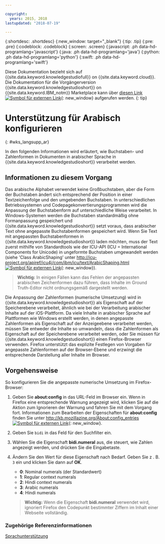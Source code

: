 ```yaml
---

copyright:
  years: 2015, 2018
lastupdated: "2018-07-19"

---
```


{:shortdesc: .shortdesc}
{:new_window: target="_blank"}
{:tip: .tip}
{:pre: .pre}
{:codeblock: .codeblock}
{:screen: .screen}
{:javascript: .ph data-hd-programlang='javascript'}
{:java: .ph data-hd-programlang='java'}
{:python: .ph data-hd-programlang='python'}
{:swift: .ph data-hd-programlang='swift'}

Diese Dokumentation bezieht sich auf {{site.data.keyword.knowledgestudiofull}} on {{site.data.keyword.cloud}}. Die Dokumentation für die Vorgängerversion {{site.data.keyword.knowledgestudioshort}} on {{site.data.keyword.IBM_notm}} Marketplace kann über [diesen Link ![Symbol für externen Link](../../icons/launch-glyph.svg "Symbol für externen Link")](https://console.bluemix.net/docs/services/knowledge-studio/language-support-arabic.html){: new_window} aufgerufen werden.
{: tip}

# Unterstützung für Arabisch konfigurieren
{: #wks_langsupp_ar}

In den folgenden Informationen wird erläutert, wie Buchstaben- und Zahlenformen in Dokumenten in arabischer Sprache in {{site.data.keyword.knowledgestudioshort}} verarbeitet werden.

## Informationen zu diesem Vorgang

Das arabische Alphabet verwendet keine Großbuchstaben, aber die Form der Buchstaben ändert sich entsprechend der Position in einer Textzeichenfolge und den umgebenden Buchstaben. In unterschiedlichen Betriebssystemen und Codepagekonvertierungsprogrammen wird die Anpassung der Buchstabenform auf unterschiedliche Weise verarbeitet. In Windows-Systemen werden die Buchstaben standardmäßig ohne Formanpassung gespeichert und {{site.data.keyword.knowledgestudioshort}} setzt voraus, dass arabischer Text ohne angepasste Buchstabenformen gespeichert wird. Wenn Sie Text mit angepassten Buchstabenformen in {{site.data.keyword.knowledgestudioshort}} laden möchten, muss der Text zuerst mithilfe von Standardtools wie der ICU-API (ICU = International Components for Unicode) in ungeformte Buchstaben umgewandelt werden (siehe 'Class ArabicShaping' unter [http://icu-project.org/apiref/icu4j/com/ibm/icu/text/ArabicShaping.html ![Symbol für externen Link](../../icons/launch-glyph.svg "Symbol für externen Link")](http://icu-project.org/apiref/icu4j/com/ibm/icu/text/ArabicShaping.html){: new_window}).

> **Wichtig:** In einigen Fällen kann das Fehlen der angepassten arabischen Zeichenformen dazu führen, dass Inhalte im Ground Truth-Editor nicht ordnungsgemäß dargestellt werden.

Die Anpassung der Zahlenformen (numerische Umsetzung) wird in {{site.data.keyword.knowledgestudioshort}} als Eigenschaft auf der Speicherebene verarbeitet, ähnlich wie bei der Verarbeitung arabischer Inhalte auf der iOS-Plattform. Da viele Inhalte in arabischer Sprache auf Plattformen wie Windows erstellt werden, in denen angepasste Zahlenformen als Eigenschaft auf der Anzeigeebene verarbeitet werden, müssen Sie entweder die Inhalte so umwandeln, dass die Zahlenformen als Eigenschaft auf der Speicherebene verarbeitet werden, oder Sie müssen für {{site.data.keyword.knowledgestudioshort}} einen Firefox-Browser verwenden. Firefox unterstützt das explizite Festlegen von Vorgaben für angepasste Zahlenformen auf der Browser-Ebene und erzwingt die entsprechende Darstellung aller Inhalte im Browser.

## Vorgehensweise

So konfigurieren Sie die angepasste numerische Umsetzung im Firefox-Browser:

1. Geben Sie **about:config** in das URL-Feld im Browser ein. Wenn in Firefox eine entsprechende Warnung angezeigt wird, klicken Sie auf die Aktion zum Ignorieren der Warnung und fahren Sie mit dem Vorgang fort. Informationen zum Bearbeiten der Eigenschaften für **about:config** finden Sie unter [http://kb.mozillazine.org/About:config_entries ![Symbol für externen Link](../../icons/launch-glyph.svg "Symbol für externen Link")](http://kb.mozillazine.org/About:config_entries){: new_window}.
1. Geben Sie `bidi` in das Feld für den Suchfilter ein.
1. Wählen Sie die Eigenschaft **bidi.numeral** aus, die steuert, wie Zahlen angezeigt werden, und drücken Sie die Eingabetaste.
1. Ändern Sie den Wert für diese Eigenschaft nach Bedarf. Geben Sie z . B. `3` ein und klicken Sie dann auf **OK**.

    - **0**: Nominal numerals (der Standardwert)
    - **1**: Regular context numerals
    - **2**: Hindi context numerals
    - **3**: Arabic numerals
    - **4**: Hindi numerals

    > **Wichtig:** Wenn die Eigenschaft **bidi.numeral** verwendet wird, ignoriert Firefox den Codepunkt bestimmter Ziffern im Inhalt einer Webseite vollständig.

### Zugehörige Referenzinformationen

[Sprachunterstützung](/docs/services/watson-knowledge-studio/language-support.html)
